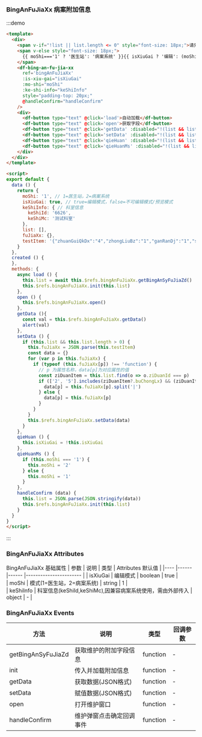 
### BingAnFuJiaXx 病案附加信息

:::demo

```html
<template>
  <div>
    <span v-if="!list || list.length <= 0" style="font-size: 18px;">请先获取字段</span>
    <span v-else style="font-size: 18px;">
      {{ moShi==='1' ? '医生站': '病案系统' }}{{ isXiuGai ? '编辑': (moShi==='1' ? '不可编辑' : '预览') }}模式(默认样式兼容原病案首页界面)
    </span>
    <df-bing-an-fu-jia-xx
      ref='bingAnFuJiaXx'
      :is-xiu-gai="isXiuGai"
      :mo-shi="moShi"
      :ke-shi-info="keShiInfo"
      style="padding-top: 20px;"
      @handleConfirm="handleConfirm"
    />
    <div>
      <df-button type="text" @click='load'>自动加载</df-button>
      <df-button type="text" @click='open'>获取字段</df-button>
      <df-button type="text" @click='getData' :disabled="!(list && list.length)">获取附加值</df-button>
      <df-button type="text" @click='setData' :disabled="!(list && list.length)">赋值</df-button>
      <df-button type="text" @click='qieHuan' :disabled="!(list && list.length)">{{ isXiuGai ? '编辑': (moShi==='1' ? '不可编辑' : '预览') }}</df-button>
      <df-button type="text" @click='qieHuanMs' :disabled="!(list && list.length)">{{ moShi==='1' ? '病案系统模式': '医生站模式' }}</df-button>
    </div>
  </div>
</template>

<script>
export default {
  data () {
    return {
      moShi: '1', // 1=医生站，2=病案系统
      isXiuGai: true, // true=编辑模式，false=不可编辑模式/预览模式
      keShiInfo: { // 科室信息
        keShiId: '6626',
        keShiMc: '测试科室'
      },
      list: [],
      fuJiaXx: {},
      testItem: '{"zhuanGuiQkDx":"4","zhongLiuBz":"1","ganRanDj":"1","suiZhen":"1","ganRanBwCs":"1|9","ganRanBw":"1|2|4","lianXiDz":"aaaaaaaaaaa","zhuanGuiQk":"1","qiangJiuYy":"6","qiangJiuYyDx":"6|3|2"}'
    }
  },
  created () {
  },
  methods: {
    async load () {
      this.list = await this.$refs.bingAnFuJiaXx.getBingAnSyFuJiaZd()
      this.$refs.bingAnFuJiaXx.init(this.list)
    },
    open () {
      this.$refs.bingAnFuJiaXx.open()
    },
    getData (){
      const val = this.$refs.bingAnFuJiaXx.getData()
      alert(val)
    },
    setData () {
      if (this.list && this.list.length > 0) {
        this.fuJiaXx = JSON.parse(this.testItem)
        const data = {}
        for (var p in this.fuJiaXx) {
          if (typeof (this.fuJiaXx[p]) !== 'function') {
            // p 为属性名称，data[p]为对应属性的值
            const ziDuanItem = this.list.find(o => o.ziDuanId === p)
            if (['2', '5'].includes(ziDuanItem?.buChongLx) && (ziDuanItem?.buChongXm || ziDuanItem?.daiMaLb)) {
              data[p] = this.fuJiaXx[p].split('|')
            } else {
              data[p] = this.fuJiaXx[p]
            }
          }
        }
        this.$refs.bingAnFuJiaXx.setData(data)
      }
    },
    qieHuan () {
      this.isXiuGai = !this.isXiuGai
    },
    qieHuanMs () {
      if (this.moShi === '1') {
        this.moShi = '2'
      } else {
        this.moShi = '1'
      }
    },
    handleConfirm (data) {
      this.list = JSON.parse(JSON.stringify(data))
      this.$refs.bingAnFuJiaXx.init(this.list)
    }
  }
}
</script>

```
:::

### BingAnFuJiaXx Attributes

BingAnFuJiaXx 基础属性
| 参数 |   说明          | 类型       | Attributes 默认值 |
|---- |------ |------ |-----------------------  |
| isXiuGai | 编辑模式 | boolean | true |  
| moShi | 模式(1=医生站，2=病案系统) | string | 1 |  
| keShiInfo | 科室信息(keShiId,keShiMc),因兼容病案系统使用，需由外部传入 | object | - |  

### BingAnFuJiaXx Events

| 方法 |   说明          | 类型       | 回调参数 |
|---- |------ |------ |-----------------------  |
| getBingAnSyFuJiaZd | 获取维护的附加字段信息 | function | - |
| init | 传入并加载附加信息 | function | - |
| getData | 获取数据(JSON格式) | function | - |
| setData | 赋值数据(JSON格式) | function | - |
| open | 打开维护窗口 | function | - |
| handleConfirm | 维护弹窗点击确定回调事件 | function | - |
